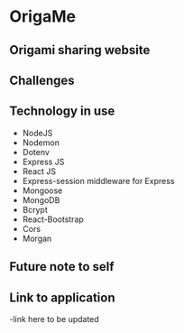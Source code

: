 # OrigaMe

## Origami sharing website

## Challenges

## Technology in use

- NodeJS
- Nodemon
- Dotenv
- Express JS
- React JS
- Express-session middleware for Express
- Mongoose
- MongoDB
- Bcrypt
- React-Bootstrap
- Cors
- Morgan

## Future note to self

## Link to application

-link here to be updated

